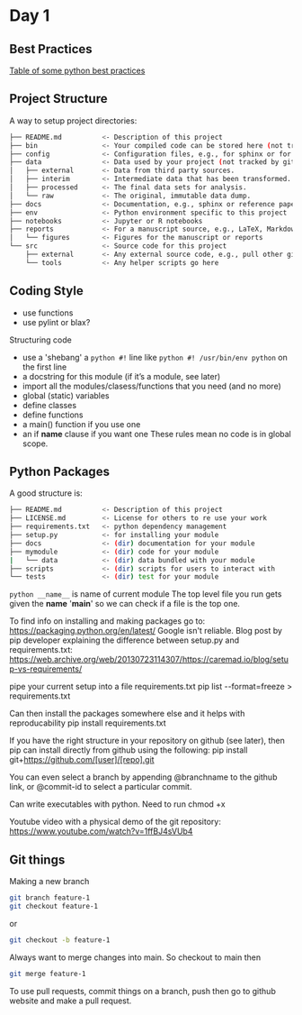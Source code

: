 # Day 1
## Best Practices
[Table of some python best practices](<best practices.png>)
## Project Structure
A way to setup project directories:
```bash
├── README.md          <- Description of this project
├── bin                <- Your compiled code can be stored here (not tracked by git)
├── config             <- Configuration files, e.g., for sphinx or for your model if needed
├── data               <- Data used by your project (not tracked by git)
│   ├── external       <- Data from third party sources.
│   ├── interim        <- Intermediate data that has been transformed.
│   ├── processed      <- The final data sets for analysis.
│   └── raw            <- The original, immutable data dump.
├── docs               <- Documentation, e.g., sphinx or reference papers (not tracked by git)
├── env                <- Python environment specific to this project
├── notebooks          <- Jupyter or R notebooks
├── reports            <- For a manuscript source, e.g., LaTeX, Markdown, etc., or any project reports
│   └── figures        <- Figures for the manuscript or reports
└── src                <- Source code for this project
    ├── external       <- Any external source code, e.g., pull other git projects libraries
    └── tools          <- Any helper scripts go here
```
## Coding Style
- use functions
- use pylint or blax?

Structuring code
- use a 'shebang' a ```python #!``` line like ```python #! /usr/bin/env python``` on the first line
- a docstring for this module (if it’s a module, see later)
- import all the modules/clasess/functions that you need (and no more)
- global (static) variables
- define classes
- define functions
- a main() function if you use one
- an if __name__ clause if you want one
These rules mean no code is in global scope.

## Python Packages
A good structure is:
```bash
├── README.md          <- Description of this project
├── LICENSE.md         <- License for others to re use your work
├── requirements.txt   <- python dependency management
├── setup.py           <- for installing your module
├── docs               <- (dir) documentation for your module
├── mymodule           <- (dir) code for your module
|   └── data           <- (dir) data bundled with your module
├── scripts            <- (dir) scripts for users to interact with
└── tests              <- (dir) test for your module
```

```python __name__``` is name of current module
The top level file you run gets given the __name__ '__main__' so we can check if a file is the top one.

To find info on installing and making packages go to: https://packaging.python.org/en/latest/
Google isn't reliable.
Blog post by pip developer explaining the difference between setup.py and requirements.txt: https://web.archive.org/web/20130723114307/https://caremad.io/blog/setup-vs-requirements/

pipe your current setup into a file requirements.txt
pip list --format=freeze > requirements.txt

Can then install the packages somewhere else and it helps with reproducability
pip install requirements.txt

If you have the right structure in your repository on github (see later), then pip can install directly from github using the following: pip install git+https://github.com/[user]/[repo].git

You can even select a branch by appending @branchname to the github link, or @commit-id to select a particular commit.

Can write executables with python. Need to run chmod +x <filename>

Youtube video with a physical demo of the git repository: https://www.youtube.com/watch?v=1ffBJ4sVUb4

## Git things
Making a new branch
```bash
git branch feature-1
git checkout feature-1
```
or
```bash
git checkout -b feature-1
```
Always want to merge changes into main. So checkout to main then 
```bash
git merge feature-1
```
To use pull requests, commit things on a branch, push then go to github website and make a pull request.